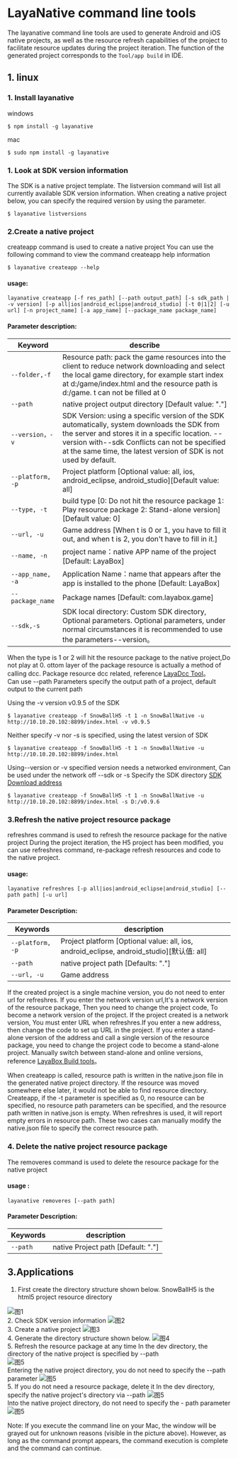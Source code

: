 # LayaNative command line tools
The layanative command line tools are used to generate Android and iOS native projects, as well as the resource refresh capabilities of the project to facilitate resource updates during the project iteration.
The function of the generated project corresponds to the  `Tool/app build` in IDE.
## 1. linux
### 1. Install layanative
windows
```   
$ npm install -g layanative  
```
mac
```   
$ sudo npm install -g layanative  
```
### 1. Look at SDK version information
The SDK is a native project template. The listversion command will list all currently available SDK version information. When creating a native project below, you can specify the required version by using the parameter.   
```   
$ layanative listversions  
```
### 2.Create a native project
createapp command is used to create a native project
You can use the following command to view the command createapp help information
```
$ layanative createapp --help
```
#### usage:
    layanative createapp [-f res_path] [--path output_path] [-s sdk_path | -v version] [-p all|ios|android_eclipse|android_studio] [-t 0|1|2] [-u url] [-n project_name] [-a app_name] [--package_name package_name]

#### Parameter description:

| Keyword | describe
| ------------ | ------------ 
| `--folder,-f` |    Resource path: pack the game resources into the client to reduce network downloading and select the local game directory,  for example start index at d:/game/index.html  and the resource path is d:/game. t can not be filled at 0
| `--path` |       native project output directory [Default value: "."]
| `--version，-v` |       SDK Version: using a specific version of the SDK automatically, system downloads the SDK from the server and stores it in a specific location. --version with--sdk Conflicts can not be specified at the same time, the latest version of SDK is not used by default.
| `--platform, -p` |   Project platform [Optional value: all, ios, android_eclipse, android_studio][Default value: all]
| `--type, -t` |       build type [0: Do not hit the resource package 1: Play resource package 2: Stand-alone version] [Default value: 0]
| `--url, -u` |       Game address [When t is 0 or 1, you have to fill it out, and when t is 2, you don't have to fill in it.]
| `--name, -n` |       project name：native APP name of the project [Default: LayaBox]
| `--app_name, -a` |      Application Name：name that appears after the app is installed to the phone [Default: LayaBox]
| `--package_name` |       Package names [Default: com.layabox.game]
| `--sdk,-s` |       SDK local directory: Custom SDK directory, Optional parameters. Optional parameters, under normal circumstances it is recommended to use the parameters--version。
When the type is 1 or 2 will hit the resource package to the native project,Do not play at 0. ottom layer of the package resource is actually a method of calling dcc. Package resource dcc related, reference [LayaDcc Tool](https://github.com/layabox/layaair-doc/tree/master/English/LayaNative/LayaDcc_Tool)。  
Can use --path Parameters specify the output path of a project, default output to the current path

Using the -v  version v0.9.5 of the SDK
```
$ layanative createapp -f SnowBallH5 -t 1 -n SnowBallNative -u http://10.10.20.102:8899/index.html -v v0.9.5
```

Neither specify -v nor  -s is specified, using the latest version of SDK
```
$ layanative createapp -f SnowBallH5 -t 1 -n SnowBallNative -u http://10.10.20.102:8899/index.html
```
Using--version or -v specified version needs a networked environment, Can be used under the network off --sdk or -s Specify the SDK directory [SDK Download address](https://ldc.layabox.com/layadownload/?type=layaairnative-LayaAir%20Native%20SDK%200.9.6)
```
$ layanative createapp -f SnowBallH5 -t 1 -n SnowBallNative -u http://10.10.20.102:8899/index.html -s D:/v0.9.6
```
### 3.Refresh the native project resource package
refreshres command is used to refresh the resource package for the native project
During the project iteration, the H5 project has been modified, you can use refreshres command, re-package refresh resources and code to the native project.
#### usage:
    layanative refreshres [-p all|ios|android_eclipse|android_studio] [--path path] [-u url]

#### Parameter Description:

| Keywords | description
| ------------ | ------------ 
| `--platform, -p` |    Project platform [Optional value: all, ios, android_eclipse, android_studio][默认值: all]
| `--path` |       native project path [Defaults: "."]
| `--url, -u` |       Game address


If the created project is a single machine version, you do not need to enter url for refreshres.  If you enter the network version url,It's a network version of the resource package, Then you need to change the project code, To become a network version of the project. 
If the project created is a network version, You must enter URL when refreshres.If you enter a new address, then change the code to set up URL in the project. If you enter a stand-alone version of the address and call a single version of the resource package, you need to change the project code to become a stand-alone project.
Manually switch between stand-alone and online versions, reference [LayaBox Build tools](https://github.com/layabox/layaair-doc/tree/master/English/LayaNative/build_Tool)。

When createapp is called, resource path is written in the native.json file in the generated native project directory. If the resource was moved somewhere else later, it would not be able to find resource directory. Createapp, if the -t parameter is specified as 0, no resource can be specified, no resource path parameters can be specified, and the resource path written in native.json is empty. When refreshres is used, it will report empty errors in resource path. These two cases can manually modify the native.json file to specify the correct resource path.

### 4. Delete the native project resource package
The removeres command is used to delete the resource package for the native project

#### usage :
    layanative removeres [--path path] 
#### Parameter Description:

| Keywords | description
| ------------ | ------------ 
| `--path` |       native Project path [Default: "."]

## 3.Applications
1. First create the directory structure shown below. SnowBallH5 is the html5 project resource directory

![图1](img/1.png)  
2. Check SDK version information
![图2](img/2.png)  
3. Create a native project
![图3](img/3.png)  
4. Generate the directory structure shown below. 
![图4](img/4.png)  
5. Refresh the resource package at any time 
In the dev directory, the directory of the native project is specified by --path  
![图5](img/5.png)       
Entering the native project directory, you do not need to specify the --path parameter
![图5](img/6.png)   
5. If you do not need a resource package, delete it
In the dev directory, specify the native project's directory via --path
![图5](img/7.png)    
Into the native project directory, do not need to specify the - path parameter 
![图5](img/8.png)  

   
Note: If you execute the command line on your Mac, the window will be grayed out for unknown reasons (visible in the picture above). However, as long as the command prompt appears, the command execution is complete and the command can continue.
